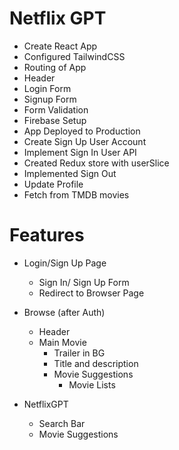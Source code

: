 # Netflix GPT

- Create React App
- Configured TailwindCSS
- Routing of App
- Header
- Login Form
- Signup Form
- Form Validation
- Firebase Setup
- App Deployed to Production
- Create Sign Up User Account
- Implement Sign In User API
- Created Redux store with userSlice
- Implemented Sign Out
- Update Profile
- Fetch from TMDB movies

# Features
- Login/Sign Up Page
    - Sign In/ Sign Up Form
    - Redirect to Browser Page
- Browse (after Auth)
    - Header
    - Main Movie
        - Trailer in BG
        - Title and description
        - Movie Suggestions
            - Movie Lists

- NetflixGPT
    - Search Bar
    - Movie Suggestions